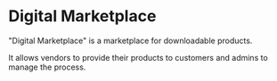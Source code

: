 # Digital Marketplace

"Digital Marketplace" is a marketplace for downloadable products.

It allows vendors to provide their products to customers and admins to manage
the process.
